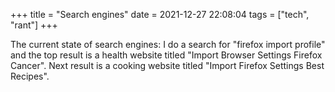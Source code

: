 +++
title = "Search engines"
date = 2021-12-27 22:08:04
tags = ["tech", "rant"]
+++

The current state of search engines: I do a search for "firefox import profile"
and the top result is a health website titled "Import Browser Settings Firefox
Cancer". Next result is a cooking website titled "Import Firefox Settings Best
Recipes".
